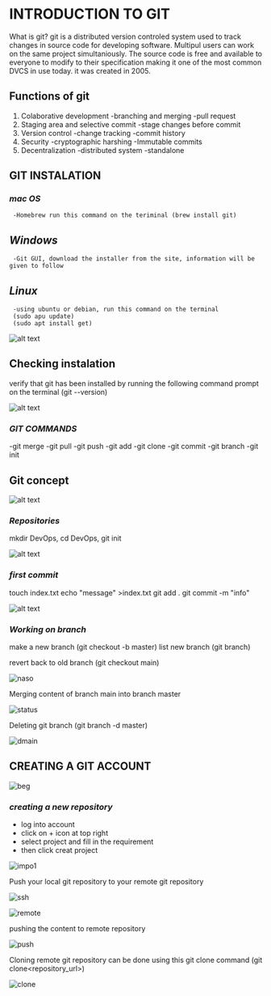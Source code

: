 # INTRODUCTION TO GIT

What is git? git is a distributed version controled system used to track changes in source code for developing software. Multipul users can work on the same project simultaniously. The source code is free and available to everyone to modify to their specification making it one of the most common DVCS in use today. it was created in 2005.

## Functions of git

1) Colaborative development
    -branching and merging
    -pull request
2) Staging area and selective commit
    -stage changes before commit
3) Version control
    -change tracking
    -commit history
4) Security
    -cryptographic harshing
    -Immutable commits
5) Decentralization
    -distributed system
    -standalone

## GIT INSTALATION            

### *mac OS*
     -Homebrew run this command on the teriminal (brew install git)
## *Windows*
     -Git GUI, download the installer from the site, information will be given to follow
## *Linux*
     -using ubuntu or debian, run this command on the terminal
     (sudo apu update)
     (sudo apt install get)

![alt text](msedge_7d9k7NNvhM.png)

## Checking instalation
verify that git has been installed by running the following command prompt on the terminal (git --version)

![alt text](Code_wndFCeukMn.png)

### *GIT COMMANDS*
  -git merge
  -git pull
  -git push
  -git add
  -git clone
  -git commit
  -git branch
  -git init

## Git concept

![alt text](<../PROJECT 1/images/chrome_4FiyBvzBNC.png>)
 ### *Repositories*
 mkdir DevOps, cd DevOps, git init

 ![alt text](mintty_pCFRhNy97l.png)

 ### *first commit*
  touch index.txt
  echo "message" >index.txt
  git add .
  git commit -m "info"

  ![alt text](msedge_DZhdNAq4oM.png)

 ### *Working on branch*
 make a new branch (git checkout -b master)
 list new branch (git branch)

 

 revert back to old branch (git checkout main)

 ![naso](images/mintty_pIxtIY6mmx.png)

 Merging content of branch main into branch master

 ![status](images/mintty_eB5YWqZOI0.png)

 Deleting git branch (git branch -d master)

 ![dmain](images/mintty_Y3y5DmVNH1.png)

 ## CREATING A GIT ACCOUNT

 ![beg](images/msedge_HWpi7n5QJc.png)

 ### *creating a new repository*
  - log into account
  - click on + icon at top right
  - select project and fill in the requirement
  - then click creat project

 ![impo1](images/msedge_WqjDfWefe2.png)

 Push your local git repository to your remote git repository

 ![ssh](images/msedge_zqmdFaMyDq.png)

 ![remote](images/dCjHFnW.png)

 pushing the content to remote repository
 
![push](images/mintty_P0RpopOB5p.png)

 Cloning remote git repository can be done using this git clone command (git clone<repository_url>)

![clone](images/Code_Dnsa8Hd4tN.png)
